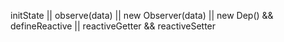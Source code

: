 initState
  ||
observe(data)
  ||
new Observer(data)
  ||
new Dep() && defineReactive
  ||
reactiveGetter && reactiveSetter
  
